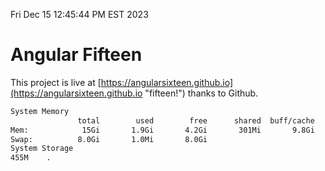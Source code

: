 Fri Dec 15 12:45:44 PM EST 2023

# Angular Fifteen


This project is live at [https://angularsixteen.github.io](https://angularsixteen.github.io "fifteen!") thanks to Github.

```bash
System Memory
               total        used        free      shared  buff/cache   available
Mem:            15Gi       1.9Gi       4.2Gi       301Mi       9.8Gi        13Gi
Swap:          8.0Gi       1.0Mi       8.0Gi
System Storage
455M	.
```
```bash
